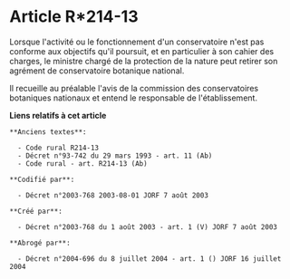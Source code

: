 # Article R*214-13

Lorsque l'activité ou le fonctionnement d'un conservatoire n'est pas conforme aux objectifs qu'il poursuit, et en particulier
à son cahier des charges, le ministre chargé de la protection de la nature peut retirer son agrément de conservatoire
botanique national.

Il recueille au préalable l'avis de la commission des conservatoires botaniques nationaux et entend le responsable de
l'établissement.

**Liens relatifs à cet article**

	**Anciens textes**:

	  - Code rural R214-13
	  - Décret n°93-742 du 29 mars 1993 - art. 11 (Ab)
	  - Code rural - art. R214-13 (Ab)

	**Codifié par**:

	  - Décret n°2003-768 2003-08-01 JORF 7 août 2003

	**Créé par**:

	  - Décret n°2003-768 du 1 août 2003 - art. 1 (V) JORF 7 août 2003

	**Abrogé par**:

	  - Décret n°2004-696 du 8 juillet 2004 - art. 1 () JORF 16 juillet 2004
